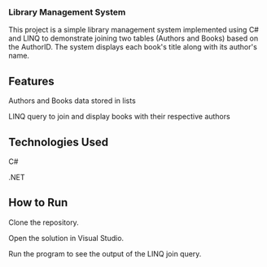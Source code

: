 ### Library Management System
This project is a simple library management system implemented using C# and LINQ to demonstrate joining two tables (Authors and Books) based on the AuthorID. The system displays each book's title along with its author's name.

## Features
Authors and Books data stored in lists

LINQ query to join and display books with their respective authors

## Technologies Used
C#

.NET

## How to Run
Clone the repository.

Open the solution in Visual Studio.

Run the program to see the output of the LINQ join query.
